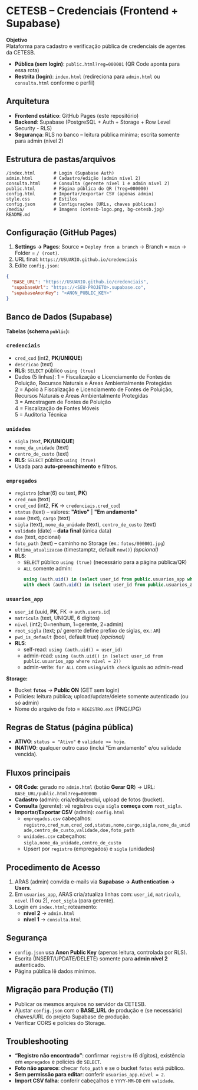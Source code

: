 # CETESB – Credenciais (Frontend + Supabase)

**Objetivo**  
Plataforma para cadastro e verificação pública de credenciais de agentes da CETESB.
- **Pública (sem login)**: `public.html?reg=000001` (QR Code aponta para essa rota)
- **Restrita (login)**: `index.html` (redireciona para `admin.html` ou `consulta.html` conforme o perfil)

## Arquitetura
- **Frontend estático**: GitHub Pages (este repositório)
- **Backend**: Supabase (PostgreSQL + Auth + Storage + Row Level Security - RLS)
- **Segurança**: RLS no banco – leitura pública mínima; escrita somente para admin (nível 2)

## Estrutura de pastas/arquivos
```
/index.html       # Login (Supabase Auth)
admin.html        # Cadastro/edição (admin nível 2)
consulta.html     # Consulta (gerente nível 1 e admin nível 2)
public.html       # Página pública do QR (?reg=000000)
config.html       # Importar/exportar CSV (apenas admin)
style.css         # Estilos
config.json       # Configurações (URLs, chaves públicas)
/media/           # Imagens (cetesb-logo.png, bg-cetesb.jpg)
README.md
```

## Configuração (GitHub Pages)
1. **Settings → Pages**: Source = `Deploy from a branch` → Branch = `main` → Folder = `/ (root)`.
2. URL final: `https://USUARIO.github.io/credenciais`
3. Edite `config.json`:
```json
{
  "BASE_URL": "https://USUARIO.github.io/credenciais",
  "supabaseUrl": "https://<SEU-PROJETO>.supabase.co",
  "supabaseAnonKey": "<ANON_PUBLIC_KEY>"
}
```

## Banco de Dados (Supabase)
**Tabelas (schema `public`):**

### `credenciais`
- `cred_cod` (int2, **PK/UNIQUE**)
- `descricao` (text)
- **RLS**: `SELECT` público `using (true)`
- Dados (5 linhas):
  1 = Fiscalização e Licenciamento de Fontes de Poluição, Recursos Naturais e Áreas Ambientalmente Protegidas  
  2 = Apoio à Fiscalização e Licenciamento de Fontes de Poluição, Recursos Naturais e Áreas Ambientalmente Protegidas  
  3 = Amostragem de Fontes de Poluição  
  4 = Fiscalização de Fontes Móveis  
  5 = Auditoria Técnica

### `unidades`
- `sigla` (text, **PK/UNIQUE**)
- `nome_da_unidade` (text)
- `centro_de_custo` (text)
- **RLS**: `SELECT` público `using (true)`
- Usada para **auto-preenchimento** e filtros.

### `empregados`
- `registro` (char(6) ou text, **PK**)
- `cred_num` (text)
- `cred_cod` (int2, **FK** → `credenciais.cred_cod`)
- `status` (text) – valores: **"Ativo"** | **"Em andamento"**
- `nome` (text), `cargo` (text)
- `sigla` (text), `nome_da_unidade` (text), `centro_de_custo` (text)
- `validade` (date) – **data final** (única data)
- `doe` (text, opcional)
- `foto_path` (text) – caminho no Storage (ex.: `fotos/000001.jpg`)
- `ultima_atualizacao` (timestamptz, default `now()`) *(opcional)*
- **RLS**:
  - `SELECT` público `using (true)` (necessário para a página pública/QR)
  - `ALL` somente admin:
    ```sql
    using (auth.uid() in (select user_id from public.usuarios_app where nivel = 2))
    with check (auth.uid() in (select user_id from public.usuarios_app where nivel = 2))
    ```

### `usuarios_app`
- `user_id` (uuid, **PK**, FK → `auth.users.id`)
- `matricula` (text, UNIQUE, 6 dígitos)
- `nivel` (int2; 0=nenhum, 1=gerente, 2=admin)
- `root_sigla` (text; p/ gerente define prefixo de siglas, ex.: `AR`)
- `pwd_is_default` (bool, default true) *(opcional)*
- **RLS**:
  - self-read: `using (auth.uid() = user_id)`
  - admin-read: `using (auth.uid() in (select user_id from public.usuarios_app where nivel = 2))`
  - admin-write: `for ALL` com `using/with check` iguais ao admin-read

**Storage:**
- Bucket **`fotos`** → **Public ON** (GET sem login)
- Policies: leitura pública; upload/update/delete somente autenticado (ou só admin)
- Nome do arquivo de foto = `REGISTRO.ext` (PNG/JPG)

## Regras de Status (página pública)
- **ATIVO**: `status = "Ativo"` **e** `validade >= hoje`.
- **INATIVO**: qualquer outro caso (inclui "Em andamento" e/ou validade vencida).

## Fluxos principais
- **QR Code**: gerado no `admin.html` (botão **Gerar QR**) → URL:  
  `BASE_URL/public.html?reg=000000`
- **Cadastro** (admin): cria/edita/exclui, upload de fotos (bucket).
- **Consulta** (gerente): vê registros cuja `sigla` **começa com** `root_sigla`.
- **Importar/Exportar CSV** (admin): `config.html`
  - `empregados.csv` cabeçalhos:  
    `registro,cred_num,cred_cod,status,nome,cargo,sigla,nome_da_unidade,centro_de_custo,validade,doe,foto_path`
  - `unidades.csv` cabeçalhos:  
    `sigla,nome_da_unidade,centro_de_custo`
  - Upsert por `registro` (empregados) e `sigla` (unidades)

## Procedimento de Acesso
1. ARAS (admin) convida e-mails via **Supabase → Authentication → Users**.
2. Em `usuarios_app`, ARAS cria/atualiza linhas com: `user_id`, `matricula`, `nivel` (1 ou 2), `root_sigla` (para gerente).
3. Login em `index.html`; roteamento:
   - **nível 2** → `admin.html`
   - **nível 1** → `consulta.html`

## Segurança
- `config.json` usa **Anon Public Key** (apenas leitura, controlada por RLS).
- Escrita (INSERT/UPDATE/DELETE) somente para **admin nível 2** autenticado.
- Página pública lê dados mínimos.

## Migração para Produção (TI)
- Publicar os mesmos arquivos no servidor da CETESB.
- Ajustar `config.json` com o **BASE_URL** de produção e (se necessário) chaves/URL do projeto Supabase de produção.
- Verificar CORS e policies do Storage.

## Troubleshooting
- **“Registro não encontrado”**: confirmar `registro` (6 dígitos), existência em `empregados` e policies de `SELECT`.
- **Foto não aparece**: checar `foto_path` e se o bucket `fotos` está público.
- **Sem permissão para editar**: conferir `usuarios_app.nivel = 2`.
- **Import CSV falha**: conferir cabeçalhos e `YYYY-MM-DD` em `validade`.

